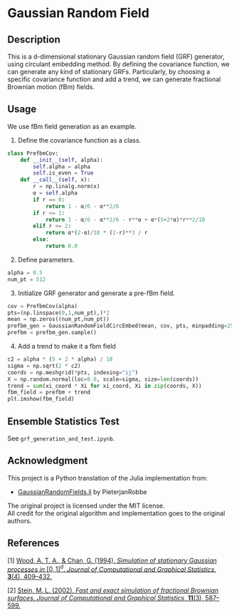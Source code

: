 # Gaussian Random Field

## Description

This is a d-dimensional stationary Gaussian random field (GRF) generator, using circulant embedding method. By defining the covariance function, we can generate any kind of stationary GRFs. Particularly, by choosing a specific covariance function and add a trend, we can generate fractional Brownian motion (fBm) fields.

## Usage

We use fBm field generation as an example. 

1. Define the covariance function as a class.
```python
class PrefbmCov:
    def __init__(self, alpha):
        self.alpha = alpha
        self.is_even = True
    def __call__(self, x):
        r = np.linalg.norm(x)
        α = self.alpha
        if r == 0:
            return 1 - α/6 - α**2/6
        if r <= 1:
            return 1 - α/6 - α**2/6 - r**α + α*(5+2*α)*r**2/18
        elif r <= 2:
            return α*(2-α)/18 * (2-r)**3 / r
        else:
            return 0.0
```

2. Define parameters.
```python
alpha = 0.5
num_pt = 512
```

3. Initialize GRF generator and generate a pre-fBm field.
```python
cov = PrefbmCov(alpha)
pts=(np.linspace(0,1,num_pt),)*2
mean = np.zeros((num_pt,num_pt))
prefbm_gen = GaussianRandomFieldCircEmbed(mean, cov, pts, minpadding=256)
prefbm = prefbm_gen.sample()
```

4. Add a trend to make it a fbm field
```python
c2 = alpha * (5 + 2 * alpha) / 18
sigma = np.sqrt(2 * c2)
coords = np.meshgrid(*pts, indexing="ij")
X = np.random.normal(loc=0.0, scale=sigma, size=len(coords))
trend = sum(xi_coord * Xi for xi_coord, Xi in zip(coords, X))
fbm_field = prefbm + trend
plt.imshow(fbm_field)
```

## Ensemble Statistics Test
See `grf_generation_and_test.ipynb`.

## Acknowledgment

This project is a Python translation of the Julia implementation from:

- [GaussianRandomFields.jl](https://github.com/PieterjanRobbe/GaussianRandomFields.jl) by PieterjanRobbe

The original project is licensed under the MIT license.  
All credit for the original algorithm and implementation goes to the original authors.

## References

[1] [Wood, A. T. A., & Chan, G. (1994). *Simulation of stationary Gaussian processes in* $[0, 1]^d$. *Journal of Computational and Graphical Statistics*, **3**(4), 409–432.](https://www.tandfonline.com/doi/abs/10.1080/10618600.1994.10474655)

[2] [Stein, M. L. (2002). *Fast and exact simulation of fractional Brownian surfaces*. *Journal of Computational and Graphical Statistics*, **11**(3), 587–599.](https://www.tandfonline.com/doi/abs/10.1198/106186002466)
